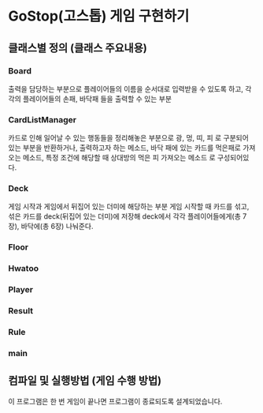 
# GoStop(고스톱) 게임 구현하기

## 클래스별 정의 (클래스 주요내용)

### Board
 출력을 담당하는 부분으로 
 플레이어들의 이름을 순서대로 입력받을 수 있도록 하고,
 각각의 플레이어들의 손패, 바닥패 들을 출력할 수 있는 부분

### CardListManager
 카드로 인해 일어날 수 있는 행동들을 정리해놓은 부분으로
 광, 멍, 띠, 피 로 구분되어 있는 부분을 반환하거나, 출력하고자 하는 메소드,
 바닥 패에 있는 카드를 먹은패로 가져오는 메소드, 
 특정 조건에 해당할 때 상대방의 먹은 피 가져오는 메소드 로 구성되어있다.

### Deck
 게임 시작과 게임에서 뒤집어 있는 더미에 해당하는 부분
 게임 시작할 때 카드를 섞고, 섞은 카드를 deck(뒤집어 있는 더미)에 저장해 
 deck에서 각각 플레이어들에게(총 7장), 바닥에(총 6장) 나눠준다.

### Floor 

### Hwatoo

### Player

### Result 

### Rule

### main



## 컴파일 및 실행방법 (게임 수행 방법)


이 프로그램은 한 번 게임이 끝나면 프로그램이 종료되도록 설계되었습니다.






